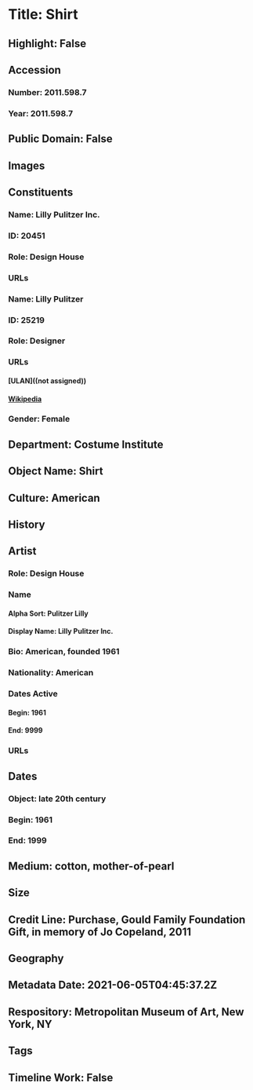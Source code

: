 # Title: Shirt
## Highlight: False
## Accession
### Number: 2011.598.7
### Year: 2011.598.7
## Public Domain: False
## Images
## Constituents
### Name: Lilly Pulitzer Inc.
### ID: 20451
### Role: Design House
### URLs
### Name: Lilly Pulitzer
### ID: 25219
### Role: Designer
### URLs
#### [ULAN]((not assigned))
#### [Wikipedia](https://www.wikidata.org/wiki/Q542917)
### Gender: Female
## Department: Costume Institute
## Object Name: Shirt
## Culture: American
## History
## Artist
### Role: Design House
### Name
#### Alpha Sort: Pulitzer Lilly
#### Display Name: Lilly Pulitzer Inc.
### Bio: American, founded 1961
### Nationality: American
### Dates Active
#### Begin: 1961
#### End: 9999
### URLs
## Dates
### Object: late 20th century
### Begin: 1961
### End: 1999
## Medium: cotton, mother-of-pearl
## Size
## Credit Line: Purchase, Gould Family Foundation Gift, in memory of Jo Copeland, 2011
## Geography
## Metadata Date: 2021-06-05T04:45:37.2Z
## Respository: Metropolitan Museum of Art, New York, NY
## Tags
## Timeline Work: False